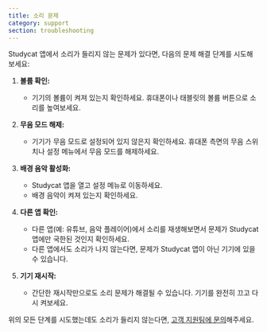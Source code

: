 ```yaml
---
title: 소리 문제
category: support 
section: troubleshooting
---
```

Studycat 앱에서 소리가 들리지 않는 문제가 있다면, 다음의 문제 해결 단계를 시도해보세요:


1. **볼륨 확인:**


	* 기기의 볼륨이 켜져 있는지 확인하세요. 휴대폰이나 태블릿의 볼륨 버튼으로 소리를 높여보세요.
2. **무음 모드 해제:**


	* 기기가 무음 모드로 설정되어 있지 않은지 확인하세요. 휴대폰 측면의 무음 스위치나 설정 메뉴에서 무음 모드를 해제하세요.
3. **배경 음악 활성화:**


	* Studycat 앱을 열고 설정 메뉴로 이동하세요.
	* 배경 음악이 켜져 있는지 확인하세요.
4. **다른 앱 확인:**


	* 다른 앱(예: 유튜브, 음악 플레이어)에서 소리를 재생해보면서 문제가 Studycat 앱에만 국한된 것인지 확인하세요.
	* 다른 앱에서도 소리가 나지 않는다면, 문제가 Studycat 앱이 아닌 기기에 있을 수 있습니다.
5. **기기 재시작:**


	* 간단한 재시작만으로도 소리 문제가 해결될 수 있습니다. 기기를 완전히 끄고 다시 켜보세요.


위의 모든 단계를 시도했는데도 소리가 들리지 않는다면, [고객 지원팀에 문의](https://help.studycat.com/hc/en-us/requests/new)해주세요.